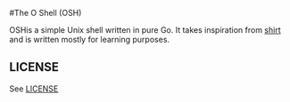 #The O Shell (OSH)

OSHis a simple Unix shell written in pure Go.
It takes inspiration from [shirt](https://github.com/jstorimer/shirt/) and is written mostly for learning purposes.

## LICENSE

See [LICENSE](https://github.com/jingweno/osh/blob/master/LICENSE)
